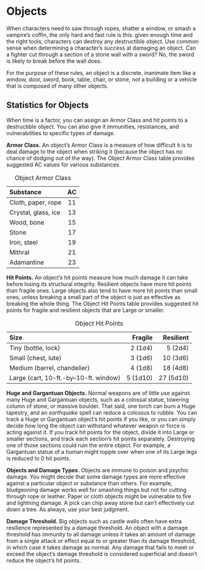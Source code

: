 # Objects

When characters need to saw through ropes, shatter a window, or smash a vampire’s coffin, the only hard and fast rule is this: given enough time and the right tools, characters can destroy any destructible object. Use common sense when determining a character’s success at damaging an object. Can a fighter cut through a section of a stone wall with a sword? No, the sword is likely to break before the wall does.

For the purpose of these rules, an object is a discrete, inanimate item like a window, door, sword, book, table, chair, or stone, not a building or a vehicle that is composed of many other objects.

## Statistics for Objects

When time is a factor, you can assign an Armor Class and hit points to a destructible object. You can also give it immunities, resistances, and vulnerabilities to specific types of damage.

**Armor Class.** An object’s Armor Class is a measure of how difficult it is to deal damage to the object when striking it (because the object has no chance of dodging out of the way). The Object Armor Class table provides suggested AC values for various substances.

<table>
<caption id="object-armor-class">Object Armor Class</caption>
<colgroup>
<col style="text-align:left;"/>
<col style="text-align:center;"/>
</colgroup>

<thead>
<tr>
	<th style="text-align:left;">Substance</th>
	<th style="text-align:center;">AC</th>
</tr>
</thead>

<tbody>
<tr>
	<td style="text-align:left;">Cloth, paper, rope</td>
	<td style="text-align:center;">11</td>
</tr>
<tr>
	<td style="text-align:left;">Crystal, glass, ice</td>
	<td style="text-align:center;">13</td>
</tr>
<tr>
	<td style="text-align:left;">Wood, bone</td>
	<td style="text-align:center;">15</td>
</tr>
<tr>
	<td style="text-align:left;">Stone</td>
	<td style="text-align:center;">17</td>
</tr>
<tr>
	<td style="text-align:left;">Iron, steel</td>
	<td style="text-align:center;">19</td>
</tr>
<tr>
	<td style="text-align:left;">Mithral</td>
	<td style="text-align:center;">21</td>
</tr>
<tr>
	<td style="text-align:left;">Adamantine</td>
	<td style="text-align:center;">23</td>
</tr>
</tbody>
</table>


**Hit Points.** An object’s hit points measure how much damage it can take before losing its structural integrity. Resilient objects have more hit points than fragile ones. Large objects also tend to have more hit points than small ones, unless breaking a small part of the object is just as effective as breaking the whole thing. The Object Hit Points table provides suggested hit points for fragile and resilient objects that are Large or smaller.

<table>
<caption id="object-hit-points">Object Hit Points</caption>
<colgroup>
<col style="text-align:left;"/>
<col style="text-align:right;"/>
<col style="text-align:right;"/>
</colgroup>

<thead>
<tr>
	<th style="text-align:left;">Size</th>
	<th style="text-align:right;">Fragile</th>
	<th style="text-align:right;">Resilient</th>
</tr>
</thead>

<tbody>
<tr>
	<td style="text-align:left;">Tiny (bottle, lock)</td>
	<td style="text-align:right;">2&nbsp;(1d4)</td>
	<td style="text-align:right;">5&nbsp;(2d4)</td>
</tr>
<tr>
	<td style="text-align:left;">Small (chest, lute)</td>
	<td style="text-align:right;">3&nbsp;(1d6)</td>
	<td style="text-align:right;">10&nbsp;(3d6)</td>
</tr>
<tr>
	<td style="text-align:left;">Medium (barrel, chandelier)</td>
	<td style="text-align:right;">4&nbsp;(1d8)</td>
	<td style="text-align:right;">18&nbsp;(4d8)</td>
</tr>
<tr>
	<td style="text-align:left;">Large (cart, 10-ft.-by&#8211;10-ft. window)</td>
	<td style="text-align:right;">5&nbsp;(1d10)</td>
	<td style="text-align:right;">27&nbsp;(5d10)</td>
</tr>
</tbody>
</table>

**Huge and Gargantuan Objects.** Normal weapons are of little use against many Huge and Gargantuan objects, such as a colossal statue, towering column of stone, or massive boulder. That said, one torch can burn a Huge tapestry, and an *earthquake* spell can reduce a colossus to rubble. You can track a Huge or Gargantuan object’s hit points if you like, or you can simply decide how long the object can withstand whatever weapon or force is acting against it. If you track hit points for the object, divide it into Large or smaller sections, and track each section’s hit points separately. Destroying one of those sections could ruin the entire object. For example, a Gargantuan statue of a human might topple over when one of its Large legs is reduced to 0 hit points.

**Objects and Damage Types.** Objects are immune to poison and psychic damage. You might decide that some damage types are more effective against a particular object or substance than others. For example, bludgeoning damage works well for smashing things but not for cutting through rope or leather. Paper or cloth objects might be vulnerable to fire and lightning damage. A pick can chip away stone but can’t effectively cut down a tree. As always, use your best judgment.

**Damage Threshold.** Big objects such as castle walls often have extra resilience represented by a damage threshold. An object with a damage threshold has immunity to all damage unless it takes an amount of damage from a single attack or effect equal to or greater than its damage threshold, in which case it takes damage as normal. Any damage that fails to meet or exceed the object’s damage threshold is considered superficial and doesn’t reduce the object’s hit points.
